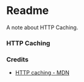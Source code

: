 # Readme
A note about HTTP Caching.

### HTTP Caching

### Credits
- [HTTP caching - MDN](https://developer.mozilla.org/en-US/docs/Web/HTTP/Caching)
